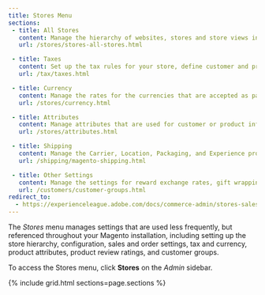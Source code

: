 ```yaml
---
title: Stores Menu
sections:
 - title: All Stores
   content: Manage the hierarchy of websites, stores and store views in your Magento installation, and all configuration settings. In addition, you can set up the Terms and Conditions of a sale, and manage order status settings.
   url: /stores/stores-all-stores.html

 - title: Taxes
   content: Set up the tax rules for your store, define customer and product tax classes, and manage tax zones and rates. You can also import tax rate data into your store.
   url: /tax/taxes.html

 - title: Currency
   content: Manage the rates for the currencies that are accepted as payment in your store, and customize the currency symbols that appear in product prices and sales documents.
   url: /stores/currency.html

 - title: Attributes
   content: Manage attributes that are used for customer or product information, returns, and product ratings. You can create new attributes, edit existing attributes, and manage attribute sets.
   url: /stores/attributes.html

 - title: Shipping
   content: Manage the Carrier, Location, Packaging, and Experience profiles for Magento Shipping.
   url: /shipping/magento-shipping.html

 - title: Other Settings
   content: Manage the settings for reward exchange rates, gift wrapping, and gift registries.
   url: /customers/customer-groups.html
redirect_to:
  - https://experienceleague.adobe.com/docs/commerce-admin/stores-sales/site-store/stores-menu.html
---
```


The _Stores_ menu manages settings that are used less frequently, but referenced throughout your Magento installation, including setting up the store hierarchy, configuration, sales and order settings, tax and currency, product attributes, product review ratings, and customer groups.

To access the Stores menu, click **Stores** on the _Admin_ sidebar.

{% include grid.html sections=page.sections %}
